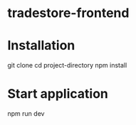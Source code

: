 # tradestore-frontend

# Installation
git clone <repository-url>
cd project-directory
npm install

# Start application
npm run dev
